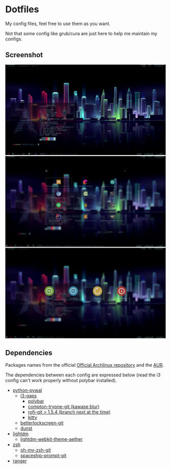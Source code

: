 # Dotfiles
My config files, feel free to use them as you want.

Not that some config like grub/cura are just here to help me maintain my configs.

## Screenshot
![Screen](screen.png)
![Rofi App Launcher](screen_rofi_apps.png)
![Rofi Powermenu](screen_rofi_power.png)

## Dependencies
Packages names from the official [Official Archlinux repository](https://www.archlinux.org/packages/) and the [AUR](https://aur.archlinux.org/packages/).

The dependencies between each config are expressed below (read the i3 config can't work properly
without polybar installed).

* [python-pywal](https://github.com/dylanaraps/pywal)
	* [i3-gaps](https://github.com/Airblader/i3/)
		* [polybar](https://github.com/jaagr/polybar/)
		* [compton-tryone-git (kawase blur)](https://github.com/yshui/compton/)
		* [rofi-git > 1.5.4 (branch next at the time)](https://github.com/DaveDavenport/rofi/)
		* [kitty](https://github.com/kovidgoyal/kitty)
	* [betterlockscreen-git](https://github.com/pavanjadhaw/betterlockscreen)
	* [dunst](https://github.com/dunst-project/dunst)
* [lightdm](https://github.com/CanonicalLtd/lightdm/)
	* [lightdm-webkit-theme-aether](https://github.com/NoiSek/Aether)
* [zsh](https://github.com/zsh-users/zsh)
	* [oh-my-zsh-git](https://github.com/robbyrussell/oh-my-zsh)
	* [spaceship-prompt-git](https://github.com/denysdovhan/spaceship-prompt)
* [ranger](https://github.com/ranger/ranger)
